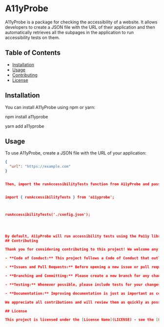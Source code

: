 # A11yProbe

A11yProbe is a package for checking the accessibility of a website. It allows developers to create a JSON file with the URL of their application and then automatically retrieves all the subpages in the application to run accessibility tests on them.

## Table of Contents

- [Installation](#installation)
- [Usage](#usage)
- [Contributing](#contributing)
- [License](#license)

## Installation

You can install A11yProbe using npm or yarn:

npm install a11yprobe

yarn add a11yprobe

## Usage

To use A11yProbe, create a JSON file with the URL of your application:

```json
{
  "url": "https://example.com"
}


Then, import the runAccessibilityTests function from A11yProbe and pass in the path to your JSON file:


import { runAccessibilityTests } from 'a11yprobe';



runAccessibilityTests('./config.json');




By default, A11yProbe will run accessibility tests using the Pa11y library with the WCAG 2.1 AA standard. You can also customize the options passed to Pa11y by creating a pa11y.json file in your project directory.
## Contributing

Thank you for considering contributing to this project! We welcome any contributions, including bug fixes, new features, and documentation improvements. Before getting started, please take a moment to review the following guidelines:

- **Code of Conduct:** This project follows a Code of Conduct that outlines expected behavior for all contributors. Please read and follow this code of conduct in all interactions.

- **Issues and Pull Requests:** Before opening a new issue or pull request, please search for existing ones to avoid duplicates. When submitting a new issue or pull request, please provide a clear and detailed description of the problem or feature request.

- **Branching and Committing:** Please create a new branch for any changes you make and keep commits focused on specific changes. Follow [semantic commit messages](https://www.conventionalcommits.org/en/v1.0.0/) and ensure your changes pass all tests and linting.

- **Testing:** Whenever possible, please include tests for your changes to ensure they function as expected and to prevent future regressions.

- **Documentation:** Improving documentation is just as important as code changes! Please update any relevant documentation when making changes, including this README file.

We appreciate all contributions and will review them as quickly as possible. Thanks for helping make this project better!

## License

This project is licensed under the [License Name](LICENSE) - see the [LICENSE](LICENSE) file for details.

```
